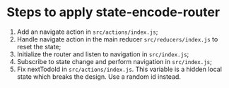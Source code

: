 # Steps to apply state-encode-router
1. Add an navigate action in `src/actions/index.js`;
2. Handle navigate action in the main reducer `src/reducers/index.js` to reset the state;
3. Initialize the router and listen to navigation in `src/index.js`;
4. Subscribe to state change and perform navigation in `src/index.js`;
5. Fix nextTodoId in `src/actions/index.js`. This variable is a hidden local state which breaks the design. Use a random id instead.
